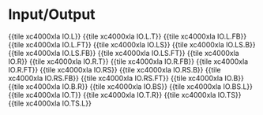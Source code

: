 # Input/Output

{{tile xc4000xla IO.L}}
{{tile xc4000xla IO.L.T}}
{{tile xc4000xla IO.L.FB}}
{{tile xc4000xla IO.L.FT}}
{{tile xc4000xla IO.LS}}
{{tile xc4000xla IO.LS.B}}
{{tile xc4000xla IO.LS.FB}}
{{tile xc4000xla IO.LS.FT}}
{{tile xc4000xla IO.R}}
{{tile xc4000xla IO.R.T}}
{{tile xc4000xla IO.R.FB}}
{{tile xc4000xla IO.R.FT}}
{{tile xc4000xla IO.RS}}
{{tile xc4000xla IO.RS.B}}
{{tile xc4000xla IO.RS.FB}}
{{tile xc4000xla IO.RS.FT}}
{{tile xc4000xla IO.B}}
{{tile xc4000xla IO.B.R}}
{{tile xc4000xla IO.BS}}
{{tile xc4000xla IO.BS.L}}
{{tile xc4000xla IO.T}}
{{tile xc4000xla IO.T.R}}
{{tile xc4000xla IO.TS}}
{{tile xc4000xla IO.TS.L}}
